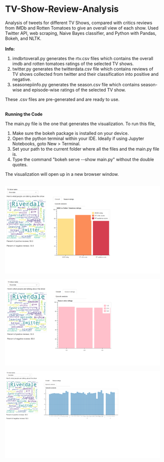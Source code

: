 # TV-Show-Review-Analysis

Analysis of tweets for different TV Shows, compared with critics reviews from IMDb and Rotten Tomatoes to give an overall view of each show. Used Twitter API, web scraping, Naive Bayes classifier, and Python with Pandas, Bokeh, and NLTK. <br>
<br>
<b>Info:</b>
1) imdbrtoverall.py generates the rtv.csv files which contains the overall imdb and rotten tomatoes ratings of the selected TV shows.<br>
2) twitter.py generates the twitterdata.csv file which contains reviews of TV shows collected from twitter and their classification into positive and negative.<br>
3) seasonepiinfo.py generates the season.csv file which contains season-wise and episode-wise ratings of the selected TV show.<br>

These .csv files are pre-generated and are ready to use.<br><br>

<b>Running the Code </b><br>

The main.py file is the one that generates the visualization. To run this file,<br>
1) Make sure the bokeh package is installed on your device.<br>
2) Open the python terminal within your IDE. Ideally if using Jupyter Notebooks, goto New > Terminal.<br>
3) Set your path to the current folder where all the files and the main.py file is.<br>
4) Type the command "bokeh serve --show main.py" without the double quotes.<br>

The visualization will open up in a new browser window.<br><br>

![Overall ratings](Visualizations/Untitled.png)

![Season ratings](Visualizations/Untitled1.png)

![Episodic ratings](Visualizations/Untitled2.png)
